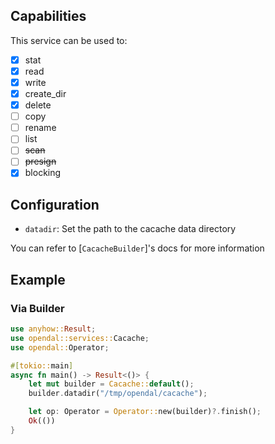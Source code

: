 ## Capabilities

This service can be used to:

- [x] stat
- [x] read
- [x] write
- [x] create_dir
- [x] delete
- [ ] copy
- [ ] rename
- [ ] list
- [ ] ~~scan~~
- [ ] ~~presign~~
- [x] blocking

## Configuration

- `datadir`: Set the path to the cacache data directory

You can refer to [`CacacheBuilder`]'s docs for more information

## Example

### Via Builder

```rust
use anyhow::Result;
use opendal::services::Cacache;
use opendal::Operator;

#[tokio::main]
async fn main() -> Result<()> {
    let mut builder = Cacache::default();
    builder.datadir("/tmp/opendal/cacache");

    let op: Operator = Operator::new(builder)?.finish();
    Ok(())
}
```
